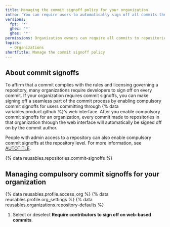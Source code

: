 ```yaml
---
title: Managing the commit signoff policy for your organization
intro: 'You can require users to automatically sign off all commits they make in {% data variables.product.github %}''s web interface to repositories owned by your organization.'
versions:
  fpt: '*'
  ghec: '*'
  ghes: '*'
permissions: Organization owners can require all commits to repositories owned by the organization be signed off by the commit author.
topics:
  - Organizations
shortTitle: Manage the commit signoff policy
---
```


## About commit signoffs

To affirm that a commit complies with the rules and licensing governing a repository, many organizations require developers to sign off on every commit. If your organization requires commit signoffs, you can make signing off a seamless part of the commit process by enabling compulsory commit signoffs for users committing through {% data variables.product.github %}'s web interface. After you enable compulsory commit signoffs for an organization, every commit made to repositories in that organization through the web interface will automatically be signed off on by the commit author.

People with admin access to a repository can also enable compulsory commit signoffs at the repository level. For more information, see [AUTOTITLE](/repositories/managing-your-repositorys-settings-and-features/managing-repository-settings/managing-the-commit-signoff-policy-for-your-repository).

{% data reusables.repositories.commit-signoffs %}

## Managing compulsory commit signoffs for your organization

{% data reusables.profile.access_org %}
{% data reusables.profile.org_settings %} 
{% data reusables.organizations.repository-defaults %}
1. Select or deselect **Require contributors to sign off on web-based commits**.
